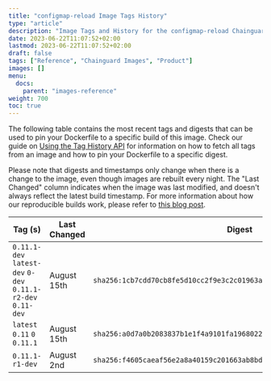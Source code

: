 ```yaml
---
title: "configmap-reload Image Tags History"
type: "article"
description: "Image Tags and History for the configmap-reload Chainguard Image"
date: 2023-06-22T11:07:52+02:00
lastmod: 2023-06-22T11:07:52+02:00
draft: false
tags: ["Reference", "Chainguard Images", "Product"]
images: []
menu:
  docs:
    parent: "images-reference"
weight: 700
toc: true
---
```


The following table contains the most recent tags and digests that can be used to pin your Dockerfile to a specific build of this image. Check our guide on [Using the Tag History API](/chainguard/chainguard-images/using-the-tag-history-api/) for information on how to fetch all tags from an image and how to pin your Dockerfile to a specific digest.

Please note that digests and timestamps only change when there is a change to the image, even though images are rebuilt every night. The "Last Changed" column indicates when the image was last modified, and doesn't always reflect the latest build timestamp. For more information about how our reproducible builds work, please refer to [this blog post](https://www.chainguard.dev/unchained/reproducing-chainguards-reproducible-image-builds).

| Tag (s)                                                       | Last Changed | Digest                                                                    |
|---------------------------------------------------------------|--------------|---------------------------------------------------------------------------|
|  `0.11.1-dev` `latest-dev` `0-dev` `0.11.1-r2-dev` `0.11-dev` | August 15th  | `sha256:1cb7cdd70cb8fe5d10cc2f9e3c2c01963a0dfb8197782b41a46e67ddc1ceaebe` |
|  `latest` `0.11` `0` `0.11.1`                                 | August 15th  | `sha256:a0d7a0b2083837b1e1f4a9101fa1968022a828b16f8ae159509e625d164fba3c` |
|  `0.11.1-r1-dev`                                              | August 2nd   | `sha256:f4605caeaf56e2a8a40159c201663ab8bdd3d1d9e400afd64d7c7b89102b1a63` |
